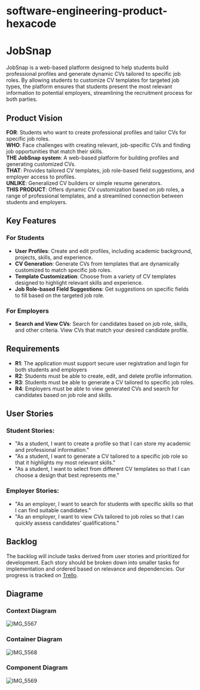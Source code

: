 # software-engineering-product-hexacode
# JobSnap
JobSnap is a web-based platform designed to help students build professional profiles and generate dynamic CVs tailored to specific job roles. By allowing students to customize CV templates for targeted job types, the platform ensures that students present the most relevant information to potential employers, streamlining the recruitment process for both parties.
## Product Vision
**FOR**: Students who want to create professional profiles and tailor CVs for specific job roles.  
**WHO**: Face challenges with creating relevant, job-specific CVs and finding job opportunities that match their skills.  
**THE JobSnap system**: A web-based platform for building profiles and generating customized CVs.  
**THAT**: Provides tailored CV templates, job role-based field suggestions, and employer access to profiles.  
**UNLIKE**: Generalized CV builders or simple resume generators.  
**THIS PRODUCT**: Offers dynamic CV customization based on job roles, a range of professional templates, and a streamlined connection between students and employers.  
## Key Features
### For Students
- **User Profiles**: Create and edit profiles, including academic background, projects, skills, and experience.
- **CV Generation**: Generate CVs from templates that are dynamically customized to match specific job roles.
- **Template Customization**: Choose from a variety of CV templates designed to highlight relevant skills and experience.
- **Job Role-based Field Suggestions**: Get suggestions on specific fields to fill based on the targeted job role.

### For Employers
- **Search and View CVs**: Search for candidates based on job role, skills, and other criteria. View CVs that match your desired candidate profile.

## Requirements
- **R1**: The application must support secure user registration and login for both students and employers
- **R2**: Students must be able to create, edit, and delete profile information. 
- **R3**: Students must be able to generate a CV tailored to specific job roles.
- **R4**: Employers must be able to view generated CVs and search for candidates based on job role and skills.

## User Stories
### Student Stories:
- "As a student, I want to create a profile so that I can store my academic and professional information."
- "As a student, I want to generate a CV tailored to a specific job role so that it highlights my most relevant skills."
- "As a student, I want to select from different CV templates so that I can choose a design that best represents me."
### Employer Stories:
- "As an employer, I want to search for students with specific skills so that I can find suitable candidates."
- "As an employer, I want to view CVs tailored to job roles so that I can quickly assess candidates’ qualifications."

## Backlog
The backlog will include tasks derived from user stories and prioritized for development. Each story should be broken down into smaller tasks for implementation and ordered based on relevance and dependencies. Our progress is tracked on [Trello](https://trello.com/b/yYTxEn3y/jobsnap).


## Diagrame
### Context Diagram
![IMG_5567](https://github.com/user-attachments/assets/b8f5dac9-a29c-476f-b035-5ddfa38ae671)

### Container Diagram
![IMG_5568](https://github.com/user-attachments/assets/e20fc2ed-6742-4b18-b8ea-bf6ac61f2d43)

### Component Diagram
![IMG_5569](https://github.com/user-attachments/assets/5b73954f-fa62-4588-927e-ed4036b4c872)
